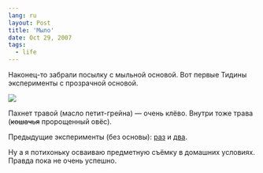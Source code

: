 ```yaml
---
lang: ru
layout: Post
title: 'Мыло'
date: Oct 29, 2007
tags:
  - life
---
```


Наконец-то забрали посылку с мыльной основой. Вот первые Тидины эксперименты с прозрачной основой.

![](http://wow.sapegin.me/3f1l0I1t013I/sapegin-artem-20d-2007-10-28-449-4917.jpg)

Пахнет травой (масло петит-грейна) — очень клёво. Внутри тоже трава (~~кошачья~~ пророщенный овёс).

Предыдущие эксперименты (без основы): [раз](http://airve.livejournal.com/507252.html) и [два](http://airve.livejournal.com/507612.html).

Ну а я потихоньку осваиваю предметную съёмку в домашних условиях. Правда пока не очень успешно.
